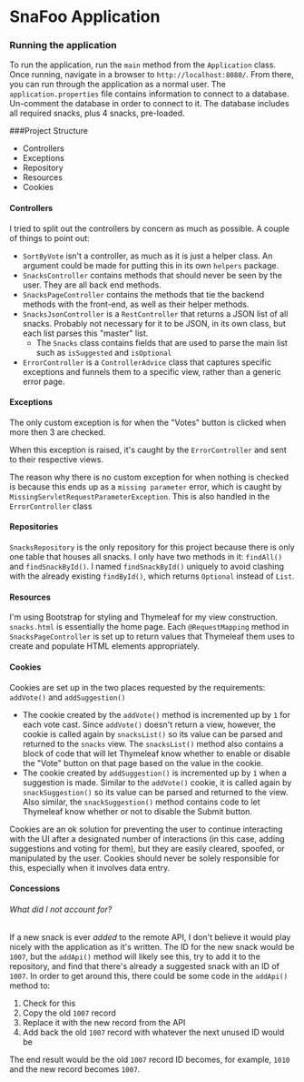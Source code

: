 SnaFoo Application
=====================

### Running the application
To run the application, run the `main` method from the `Application` class. Once running, navigate in a browser to 
`http://localhost:8080/`. From there, you can run through the application as a normal user. The `application.properties`
file contains information to connect to a database. Un-comment the database in order to connect to it. The database
includes all required snacks, plus 4 snacks, pre-loaded.

###Project Structure
* Controllers
* Exceptions
* Repository
* Resources
* Cookies

#### Controllers
I tried to split out the controllers by concern as much as possible. A couple of things to point out:
* `SortByVote` isn't a controller, as much as it is just a helper class. An argument 
   could be made for putting this in its own `helpers` package.
* `SnacksController` contains methods that should never be seen by the user. They are all back end methods.
* `SnacksPageController` contains the methods that tie the backend methods with the front-end, as well as 
   their helper methods.
* `SnacksJsonController` is a `RestController` that returns a JSON list of all snacks. Probably not necessary 
   for it to be JSON, in its own class, but each list parses this "master" list.
    * The `Snacks` class contains fields that are used to parse the main list such as `isSuggested` and `isOptional`
* `ErrorController` is a `ControllerAdvice` class that captures specific exceptions and funnels them to a specific
   view, rather than a generic error page.
   
#### Exceptions
The only custom exception is for when the "Votes" button is clicked when more then 3 are checked.

When this exception is raised, it's caught by the `ErrorController` and sent to their respective views.

The reason why there is no custom exception for when nothing is checked is because this ends up as a 
`missing parameter` error, which is caught by `MissingServletRequestParameterException`. This is also handled 
in the `ErrorController` class

#### Repositories
`SnacksRepository` is the only repository for this project because there is only one table that houses all snacks.
I only have two methods in it: `findAll()` and `findSnackById()`. I named `findSnackById()` uniquely to avoid clashing with the
already existing `findById()`, which returns `Optional` instead of `List`.

#### Resources
I'm using Bootstrap for styling and Thymeleaf for my view construction. `snacks.html` is essentially the home page. 
Each `@RequestMapping` method in `SnacksPageController` is set up to return values that Thymeleaf them uses to 
create and populate HTML elements appropriately.

#### Cookies
Cookies are set up in the two places requested by the requirements: `addVote()` and `addSuggestion()`
* The cookie created by the `addVote()` method is incremented up by `1` for each vote cast. Since `addVote()` doesn't
return a view, however, the cookie is called again by `snacksList()` so its value can be parsed and returned to the `snacks`
view. The `snacksList()` method also contains a block of code that will let Thymeleaf know whether to enable or disable
the "Vote" button on that page based on the value in the cookie.
* The cookie created by `addSuggestion()` is incremented up by `1` when a suggestion is made. Similar to the `addVote()`
cookie, it is called again by `snackSuggestion()` so its value can be parsed and returned to the view. Also similar,
the `snackSuggestion()` method contains code to let Thymeleaf know whether or not to disable the Submit button.

Cookies are an ok solution for preventing the user to continue interacting with the UI after a designated number of
interactions (in this case, adding suggestions and voting for them), but they are easily cleared, spoofed, or manipulated
by the user. Cookies should never be solely responsible for this, especially when it involves data entry.

#### Concessions
###### What did I not account for? 

If a new snack is ever _added_ to the remote API, I don't believe it would play nicely with the application as it's written.
The ID for the new snack would be `1007`, but the `addApi()` method will likely see this, try to add it to the repository,
and find that there's already a suggested snack with an ID of `1007`. In order to get around this, there could be some
code in the `addApi()` method to:
 1. Check for this 
 2. Copy the old `1007` record
 3. Replace it with the new record from
the API
 4. Add back the old `1007` record with whatever the next unused ID would be

The end result would be the old `1007` record ID becomes, for example, `1010` and the new record becomes `1007`.